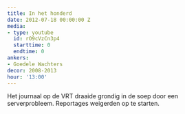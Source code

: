 ```yaml
---
title: In het honderd
date: 2012-07-18 00:00:00 Z
media:
- type: youtube
  id: rO9cVzCn3p4
  starttime: 0
  endtime: 0
ankers:
- Goedele Wachters
decor: 2008-2013
hour: '13:00'
---
```


Het journaal op de VRT draaide grondig in de soep door een serverprobleem. Reportages weigerden op te starten.
